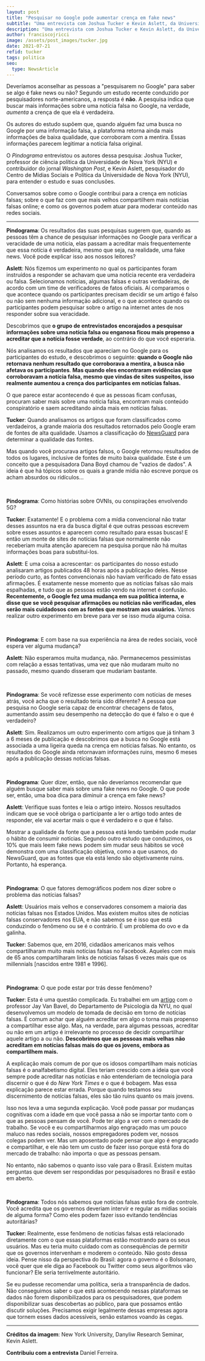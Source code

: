 ```yaml
---
layout: post
title: "Pesquisar no Google pode aumentar crença em fake news"
subtitle: "Uma entrevista com Joshua Tucker e Kevin Aslett, da Universidade de Nova York"
description: "Uma entrevista com Joshua Tucker e Kevin Aslett, da Universidade de Nova York"
author: franciscojricci
image: /assets/post_images/tucker.jpg
date: 2021-07-21
refid: tucker
tags: politica
seo:
  type: NewsArticle
---
```


Deveríamos aconselhar as pessoas a "pesquisarem no Google" para saber se algo é
fake news ou não? Segundo um estudo recente conduzido por pesquisadores
norte-americanos, a resposta é **não**. A pesquisa indica que buscar mais
informações sobre uma notícia falsa no Google, na verdade, _aumenta_ a crença
de que ela é verdadeira.

Os autores do estudo supõem que, quando alguém faz uma busca no Google por uma
informação falsa, a plataforma retorna ainda mais informações de baixa
qualidade, que corroboram com a mentira. Essas informações parecem legitimar a
notícia falsa original.

O _Pindograma_ entrevistou os autores dessa pesquisa: Joshua Tucker, professor
de ciência política da Universidade de Nova York (NYU) e contribuidor do jornal
_Washington Post_, e Kevin Aslett, pesquisador do Centro de Mídias Sociais e
Política da Universidade de Nova York (NYU), para entender o estudo e suas
conclusões.

Conversamos sobre como o Google contribui para a crença em notícias falsas;
sobre o que faz com que mais velhos compartilhem mais notícias falsas online; e
como os governos podem atuar para moderar conteúdo nas redes sociais.

<hr style="width: 100%;">

**Pindograma**: Os resultados das suas pesquisas sugerem que, quando as pessoas
têm a chance de pesquisar informações no Google para verificar a veracidade de
uma notícia, elas passam a acreditar mais frequentemente que essa notícia é
verdadeira, mesmo que seja, na realidade, uma fake news. Você pode explicar
isso aos nossos leitores?

**Aslett**: Nós fizemos um experimento no qual os participantes foram
instruídos a responder se achavam que uma notícia recente era verdadeira ou
falsa. Selecionamos notícias, algumas falsas e outras verdadeiras, de
acordo com um time de verificadores de fatos oficiais. Aí comparamos o que
acontece quando os participantes precisam decidir se um artigo é falso ou não
sem nenhuma informação adicional, e o que acontece quando os participantes
podem pesquisar sobre o artigo na internet antes de nos responder sobre sua
veracidade.

Descobrimos que **o grupo de entrevistados encorajados a pesquisar informações
sobre uma notícia falsa ou enganosa ficou mais propenso a acreditar que a
notícia fosse verdade**, ao contrário do que você esperaria.

Nós analisamos os resultados que apareciam no Google para os participantes do
estudo, e descobrimos o seguinte: **quando o Google não retornava nenhum
resultado que corroborava a mentira, a busca não afetava os participantes**.
**Mas quando eles encontraram evidências que corroboravam a notícia falsa,
mesmo que vindas de sites suspeitos, isso realmente aumentou a crença dos
participantes em notícias falsas.**

O que parece estar acontecendo é que as pessoas ficam confusas, procuram saber
mais sobre uma notícia falsa, encontram mais conteúdo conspiratório e saem
acreditando ainda mais em notícias falsas.

**Tucker**: Quando analisamos os artigos que foram classificados como
verdadeiros, a grande maioria dos resultados retornados pelo Google eram de
fontes de alta qualidade. Usamos a classificação do
[NewsGuard](https://www.newsguardtech.com/) para determinar a qualidade das
fontes.

Mas quando você procurava artigos falsos, o Google retornou resultados de todos
os lugares, inclusive de fontes de muito baixa qualidade. Este é um conceito
que a pesquisadora Dana Boyd chamou de "vazios de dados". A ideia é que há
tópicos sobre os quais a grande mídia não escreve porque os acham absurdos ou
ridículos...

<br>

**Pindograma**: Como histórias sobre OVNIs, ou conspirações envolvendo 5G?

**Tucker**: Exatamente! E o problema com a mídia convencional não tratar desses
assuntos na era da busca digital é que outras pessoas escrevem sobre esses
assuntos e aparecem como resultado para essas buscas! E então um monte de sites
de notícias falsas que normalmente não receberiam muita atenção aparecem na
pesquisa porque não há muitas informações boas para substituí-los.

**Aslett**: E uma coisa a acrescentar: os participantes do nosso estudo
analisaram artigos publicados 48 horas após a publicação deles. Nesse período
curto, as fontes convencionais não haviam verificado de fato essas afirmações.
É exatamente nesse momento que as notícias falsas são mais espalhadas, e tudo
que as pessoas estão vendo na internet é confusão. **Recentemente, o Google fez
uma mudança em sua política interna, e disse que se você pesquisar afirmações
ou notícias não verificadas, eles serão mais cuidadosos com as fontes que
mostram aos usuários.** Vamos realizar outro experimento em breve para ver se
isso muda alguma coisa.

<br>

**Pindograma**: E com base na sua experiência na área de redes sociais, você
espera ver alguma mudança?

**Aslett**: Não esperamos muita mudança, não. Permanecemos pessimistas com
relação a essas tentativas, uma vez que não mudaram muito no passado, mesmo
quando disseram que mudariam bastante. 

<br>

**Pindograma**: Se você refizesse esse experimento com notícias de meses atrás,
você acha que o resultado teria sido diferente? A pessoa que pesquisa no Google
seria capaz de encontrar checagens de fatos, aumentando assim seu desempenho na
detecção do que é falso e o que é verdadeiro?

**Aslett**: Sim. Realizamos um outro experimento com artigos que já tinham 3 a
6 meses de publicação e descobrimos que a busca no Google está associada a uma
ligeira queda na crença em notícias falsas. No entanto, os resultados do Google
ainda retornavam informações ruins, mesmo 6 meses após a publicação dessas
notícias falsas.

<br>

**Pindograma**: Quer dizer, então, que não deveríamos recomendar que alguém busque
saber mais sobre uma fake news no Google. O que pode ser, então, uma boa dica
para diminuir a crença em fake news?

**Aslett**: Verifique suas fontes e leia o artigo inteiro. Nossos resultados
indicam que se você obriga o participante a ler o artigo todo antes de
responder, ele vai acertar mais o que é verdadeiro e o que é falso.

Mostrar a qualidade da fonte que a pessoa está lendo também pode mudar o hábito
de consumir notícias. Segundo outro estudo que conduzimos, os 10% que mais leem
fake news podem sim mudar seus hábitos se você demonstra com uma classificação
objetiva, como a que usamos, do NewsGuard, que as fontes que ela está lendo são
objetivamente ruins. Portanto, há esperança.

<br>

**Pindograma**: O que fatores demográficos podem nos dizer sobre o problema das
notícias falsas?

**Aslett**: Usuários mais velhos e conservadores consomem a maioria das
notícias falsas nos Estados Unidos. Mas existem muitos sites de notícias falsas
conservadores nos EUA, e não sabemos se é isso que está conduzindo o fenômeno
ou se é o contrário. É um problema do ovo e da galinha.

**Tucker**: Sabemos que, em 2016, cidadãos americanos mais velhos
compartilharam muito mais notícias falsas no Facebook. Aqueles com mais de 65
anos compartilharam links de notícias falsas 6 vezes mais que os millennials
[nascidos entre 1981 e 1996].

<br>

**Pindograma**: O que pode estar por trás desse fenômeno?

**Tucker**: Esta é uma questão complicada. Eu trabalhei em um
[artigo](https://psyarxiv.com/u5yts/) com o professor Jay Van Bavel, do
Departamento de Psicologia da NYU, no qual desenvolvemos um modelo de tomada de
decisão em torno de notícias falsas. É comum achar que alguém acreditar em algo
o torna mais propenso a compartilhar esse algo. Mas, na verdade, para algumas
pessoas, acreditar ou não em um artigo é irrelevante no processo de decidir
compartilhar aquele artigo a ou não. **Descobrimos que as pessoas mais velhas
não acreditam em notícias falsas mais do que os jovens, embora as compartilhem
mais.**

A explicação mais comum de por que os idosos compartilham mais notícias falsas
é o analfabetismo digital. Eles teriam crescido com a ideia que você sempre
pode acreditar nas notícias e não entenderiam de tecnologia para discernir o
que é do _New York Times_ e o que é bobagem. Mas essa explicação parece estar
errada. Porque quando testamos seu discernimento de notícias falsas, eles são
tão ruins quanto os mais jovens. 

Isso nos leva a uma segunda explicação. Você pode passar por mudanças
cognitivas com a idade em que você passa a não se importar tanto com o que as
pessoas pensam de você. Pode ter algo a ver com o mercado de trabalho. Se você
e eu compartilharmos algo engraçado mas um pouco maluco nas redes sociais,
nossos empregadores podem ver, nossos colegas podem ver. Mas um aposentado pode
pensar que algo é engraçado e compartilhar, e ele não tem um custo de fazer
isso porque está fora do mercado de trabalho: não importa o que as pessoas
pensam.

No entanto, não sabemos o quanto isso vale para o Brasil. Existem muitas
perguntas que devem ser respondidas por pesquisadores no Brasil e estão em
aberto. 

<br>

**Pindograma**: Todos nós sabemos que notícias falsas estão fora de controle.
Você acredita que os governos deveriam intervir e regular as mídias sociais de
alguma forma? Como eles podem fazer isso evitando tendências autoritárias?

**Tucker**: Realmente, esse fenômeno de notícias falsas está relacionado
diretamente com o que essas plataformas estão mostrando para os seus usuários.
Mas eu teria muito cuidado com as consequências de permitir que os governos
intervenham e moderem o conteúdo. Não gosto dessa ideia. Pense nisso da
perspectiva do Brasil: agora o governo é o Bolsonaro, você quer que ele diga ao
Facebook ou Twitter como seus algoritmos vão funcionar? Ele seria terrivelmente
autoritário. 

Se eu pudesse recomendar uma política, seria a transparência de dados. Não
conseguimos saber o que está acontecendo nessas plataformas se dados não forem
disponibilizados para os pesquisadores, que podem disponibilizar suas
descobertas ao público, para que possamos então discutir soluções. Precisamos
exigir legalmente dessas empresas agora que tornem esses dados acessíveis,
senão estamos voando às cegas.

<hr style="width: 100%;">

**Créditos da imagem**: New York University, Danyliw Research Seminar, Kevin
Aslett.

**Contribuiu com a entrevista** Daniel Ferreira.

